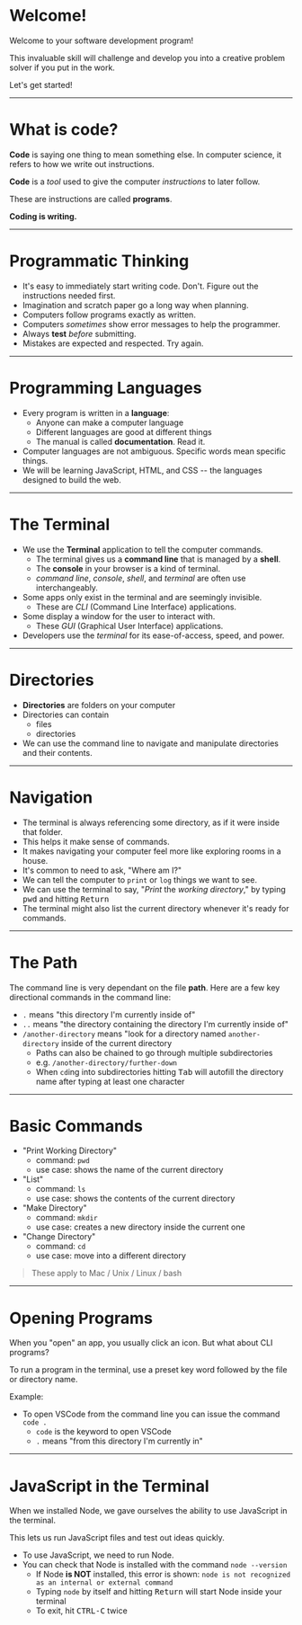 # Welcome!

Welcome to your software development program!

This invaluable skill will challenge and develop you into a creative problem solver if you put in the work.

Let's get started!

---

# What is code?

**Code** is saying one thing to mean something else. In computer science, it refers to how we write out instructions.

**Code** is a _tool_ used to give the computer _instructions_ to later follow.

These are instructions are called **programs**.

**Coding is writing.**

---

# Programmatic Thinking

- It's easy to immediately start writing code. Don't. Figure out the instructions needed first.
- Imagination and scratch paper go a long way when planning.
- Computers follow programs exactly as written.
- Computers _sometimes_ show error messages to help the programmer.
- Always **test** _before_ submitting.
- Mistakes are expected and respected. Try again.

---

# Programming Languages

- Every program is written in a **language**:
  - Anyone can make a computer language
  - Different languages are good at different things
  - The manual is called **documentation**. Read it.
- Computer languages are not ambiguous. Specific words mean specific things.
- We will be learning JavaScript, HTML, and CSS -- the languages designed to build the web.

---


# The Terminal

- We use the **Terminal** application to tell the computer commands.
  - The terminal gives us a **command line** that is managed by a **shell**.
  - The **console** in your browser is a kind of terminal. 
  - *command line*, *console*, *shell*, and *terminal* are often use interchangeably. 
- Some apps only exist in the terminal and are seemingly invisible.
  - These are _CLI_ (Command Line Interface) applications.
- Some display a window for the user to interact with.
  - These _GUI_ (Graphical User Interface) applications.
- Developers use the _terminal_ for its ease-of-access, speed, and power.

---

# Directories

- **Directories** are folders on your computer
- Directories can contain
  - files
  - directories
- We can use the command line to navigate and manipulate directories and their contents.

---

# Navigation

- The terminal is always referencing some directory, as if it were inside that folder.
- This helps it make sense of commands.
- It makes navigating your computer feel more like exploring rooms in a house.
- It's common to need to ask, "Where am I?"
- We can tell the computer to `print` or `log` things we want to see.
- We can use the terminal to say, "_Print_ the _working directory_," by typing <kbd>p</kbd><kbd>w</kbd><kbd>d</kbd> and hitting <kbd>Return</kbd>
- The terminal might also list the current directory whenever it's ready for commands.

---

# The Path

The command line is very dependant on the file **path**. Here are a few key directional commands in the command line:

- `.` means "this directory I'm currently inside of"
- `..` means "the directory containing the directory I'm currently inside of"
- `/another-directory` means "look for a directory named `another-directory` inside of the current directory
  - Paths can also be chained to go through multiple subdirectories
  - e.g. `/another-directory/further-down`
  - When `cd`ing into subdirectories hitting <kbd>Tab</kbd> will autofill the directory name after typing at least one character

---

# Basic Commands

- "Print Working Directory"
  - command: `pwd`
  - use case: shows the name of the current directory
- "List"
  - command: `ls`
  - use case: shows the contents of the current directory
- "Make Directory"
  - command: `mkdir`
  - use case: creates a new directory inside the current one
- "Change Directory"
  - command: `cd`
  - use case: move into a different directory

> These apply to Mac / Unix / Linux / bash

---

# Opening Programs

When you "open" an app, you usually click an icon. But what about CLI programs?

To run a program in the terminal, use a preset key word followed by the file or directory name.

Example:

- To open VSCode from the command line you can issue the command `code .`
  - `code` is the keyword to open VSCode
  - `.` means "from this directory I'm currently in"

---

# JavaScript in the Terminal

When we installed Node, we gave ourselves the ability to use JavaScript in the terminal.

This lets us run JavaScript files and test out ideas quickly.

- To use JavaScript, we need to run Node.
- You can check that Node is installed with the command `node --version`
  - If Node **is NOT** installed, this error is shown: `node is not recognized as an internal or external command`
  - Typing `node` by itself and hitting <kbd>Return</kbd> will start Node inside your terminal
  - To exit, hit <kbd>CTRL-C</kbd> twice
